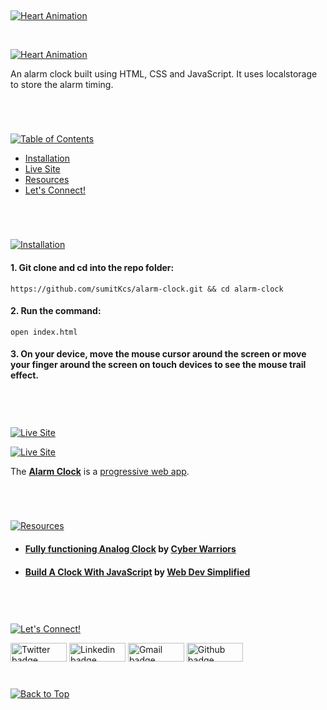 <p id="header"><p>

<br>

<p id="project-title"><p>

<a href=#table-of-contents>![Heart Animation](https://sumitkcs.github.io/alarm-clock/assets/img/alarm-clock-title.png)</a>

<br>

<a href="https://sumitkcs.github.io/alarm-clock/">![Heart Animation](https://sumitkcs.github.io/alarm-clock/assets/img/preview.png)</a>

An alarm clock built using HTML, CSS and JavaScript. It uses localstorage to store the alarm timing.

#

<br>
<p id="table-of-contents"><p>

<a href=#table-of-contents>![Table of Contents](https://res.cloudinary.com/dgqobe64t/image/upload/v1678743090/tableofcontent.png)</a>

- [Installation](#installation)
- [Live Site](#live-site)
- [Resources](#resources)
- [Let's Connect!](#lets-connect) <br>

#

<br>

<p id="installation"><p>

<a href=#installation>![Installation](https://res.cloudinary.com/dgqobe64t/image/upload/v1678743090/installation.png)</a>

#### 1. Git clone and cd into the repo folder:

```console
https://github.com/sumitKcs/alarm-clock.git && cd alarm-clock
```

#### 2. Run the command:

```console
open index.html
```

#### 3. On your device, move the mouse cursor around the screen or move your finger around the screen on touch devices to see the mouse trail effect.

<br>

#

<p id="live-site"><p>

<a href="https://github.com/sumitKcs/alarm-clock">![Live Site](https://res.cloudinary.com/dgqobe64t/image/upload/v1678743090/livesite.png)</a>

<a href="https://sumitkcs.github.io/alarm-clock/">![Live Site](https://sumitkcs.github.io/alarm-clock/assets/img/preview.png)</a>

The **[Alarm Clock](https://sumitkcs.github.io/alarm-clock/)** is a [progressive web app](https://developer.mozilla.org/en-US/docs/Web/Progressive_web_apps).

<br>

#

<p id="resources"><p>

<a href=#resources>![Resources](https://res.cloudinary.com/dgqobe64t/image/upload/v1678743090/resources.png)</a>

- #### [Fully functioning Analog Clock](https://www.youtube.com/watch?v=9tC7IBAN9h4&t=1523s) by [Cyber Warriors](https://www.youtube.com/@CyberWarriors)

- #### [Build A Clock With JavaScript](https://www.youtube.com/watch?v=Ki0XXrlKlHY) by [Web Dev Simplified](https://www.youtube.com/channel/UCbwXnUipZsLfUckBPsC7Jog)

<br>

#

<p id="lets-connect"><p>

<a href=#lets-connect>![Let's Connect!](https://res.cloudinary.com/dgqobe64t/image/upload/v1678743091/letsconnet.png)</a>

<p><a href="https://twitter.com/risesumit"><img src="https://img.shields.io/badge/twitter-%231DA1F2.svg?&style=for-the-badge&logo=twitter&logoColor=white" height=30 width=90 alt="Twitter badge"></a> <a href="https://www.linkedin.com/in/sumitssr/"><img src="https://img.shields.io/badge/linkedin-%230064e7.svg?&style=for-the-badge&logo=linkedin&logoColor=white" height=30 width=90 alt="Linkedin badge"></a> <a href="mailto:itssumit258@gmail.com"><img src="https://img.shields.io/badge/gmail-%23fd1745.svg?&style=for-the-badge&logo=gmail&logoColor=white" height=30 width=90 alt="Gmail badge"></a> <a href="https://github.com/sumitKcs"><img src="https://img.shields.io/badge/github-%23ff8e44.svg?&style=for-the-badge&logo=github&logoColor=white" height=30 width=90 alt="Github badge"></a></p>

#

<a href=#header>![Back to Top](https://res.cloudinary.com/dgqobe64t/image/upload/v1678743090/backtotop.png)</a>
